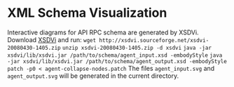 # XML Schema Visualization
Interactive diagrams for API RPC schema are generated by XSDVi.
Download [XSDVi](http://xsdvi.sourceforge.net/xsdvi-20080430-1405.zip) and run:
`wget http://xsdvi.sourceforge.net/xsdvi-20080430-1405.zip`
`unzip xsdvi-20080430-1405.zip -d xsdvi`
`java -jar xsdvi/lib/xsdvi.jar /path/to/schema/agent_input.xsd -embodyStyle`
`java -jar xsdvi/lib/xsdvi.jar /path/to/schema/agent_output.xsd -embodyStyle`
`patch -p0 < agent-collapse-nodes.patch`
The files `agent_input.svg` and `agent_output.svg` will be generated in the current directory.


